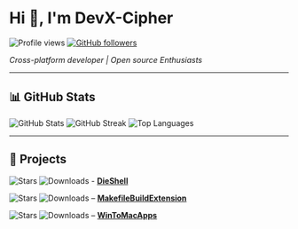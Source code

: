 # Hi 👋, I'm DevX-Cipher

<img src="https://komarev.com/ghpvc/?username=DevX-Cipher&label=Profile%20views&color=0e75b6&style=flat" alt="Profile views" />

<a href="https://github.com/DevX-Cipher" target="_blank" rel="noreferrer">
  <img alt="GitHub followers" src="https://img.shields.io/github/followers/DevX-Cipher?style=social" />
</a>

*Cross-platform developer | Open source Enthusiasts*

---

## 📊 GitHub Stats

<img src="https://github-readme-stats.vercel.app/api?username=DevX-Cipher&show_icons=true&theme=radical&hide_title=true" alt="GitHub Stats" />

<img src="https://github-readme-streak-stats.herokuapp.com/?user=DevX-Cipher&theme=radical" alt="GitHub Streak" />

<img src="https://github-readme-stats.vercel.app/api/top-langs?username=DevX-Cipher&show_icons=true&theme=radical&layout=compact" alt="Top Languages" />

---

## 🚀 Projects

 
  ![Stars](https://img.shields.io/github/stars/DevX-Cipher/DieShell.svg)
  ![Downloads](https://img.shields.io/github/downloads/DevX-Cipher/DieShell/total.svg) - [**DieShell**](https://github.com/DevX-Cipher/DieShell) 


  ![Stars](https://img.shields.io/github/stars/DevX-Cipher/MakefileBuildExtension.svg)
  ![Downloads](https://img.shields.io/github/downloads/DevX-Cipher/MakefileBuildExtension/total.svg) –  [**MakefileBuildExtension**](https://github.com/DevX-Cipher/MakefileBuildExtension)  


  ![Stars](https://img.shields.io/github/stars/DevX-Cipher/WinToMacApps.svg)
  ![Downloads](https://img.shields.io/github/downloads/DevX-Cipher/WinToMacApps/total.svg) –  [**WinToMacApps**](https://github.com/DevX-Cipher/WinToMacApps)  
